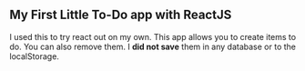 ## My First Little To-Do app with ReactJS

I used this to try react out on my own. This app allows you to create items to do. You can also remove them. I **did not save** them in any database or to the localStorage.